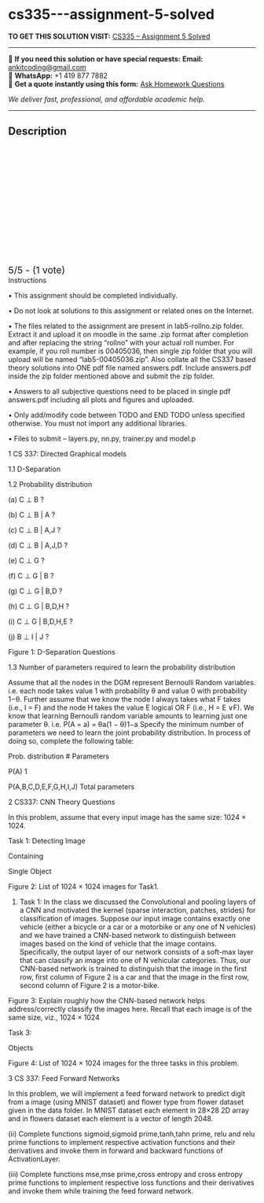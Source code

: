 # cs335---assignment-5-solved
**TO GET THIS SOLUTION VISIT:** [CS335 – Assignment 5 Solved](https://www.ankitcodinghub.com/product/cs335-assignment-5-solved/)


---

📩 **If you need this solution or have special requests:** **Email:** ankitcoding@gmail.com  
📱 **WhatsApp:** +1 419 877 7882  
📄 **Get a quote instantly using this form:** [Ask Homework Questions](https://www.ankitcodinghub.com/services/ask-homework-questions/)

*We deliver fast, professional, and affordable academic help.*

---

<h2>Description</h2>



<div class="kk-star-ratings kksr-auto kksr-align-center kksr-valign-top" data-payload="{&quot;align&quot;:&quot;center&quot;,&quot;id&quot;:&quot;111166&quot;,&quot;slug&quot;:&quot;default&quot;,&quot;valign&quot;:&quot;top&quot;,&quot;ignore&quot;:&quot;&quot;,&quot;reference&quot;:&quot;auto&quot;,&quot;class&quot;:&quot;&quot;,&quot;count&quot;:&quot;1&quot;,&quot;legendonly&quot;:&quot;&quot;,&quot;readonly&quot;:&quot;&quot;,&quot;score&quot;:&quot;5&quot;,&quot;starsonly&quot;:&quot;&quot;,&quot;best&quot;:&quot;5&quot;,&quot;gap&quot;:&quot;4&quot;,&quot;greet&quot;:&quot;Rate this product&quot;,&quot;legend&quot;:&quot;5\/5 - (1 vote)&quot;,&quot;size&quot;:&quot;24&quot;,&quot;title&quot;:&quot;CS335 - Assignment 5 Solved&quot;,&quot;width&quot;:&quot;138&quot;,&quot;_legend&quot;:&quot;{score}\/{best} - ({count} {votes})&quot;,&quot;font_factor&quot;:&quot;1.25&quot;}">

<div class="kksr-stars">

<div class="kksr-stars-inactive">
            <div class="kksr-star" data-star="1" style="padding-right: 4px">


<div class="kksr-icon" style="width: 24px; height: 24px;"></div>
        </div>
            <div class="kksr-star" data-star="2" style="padding-right: 4px">


<div class="kksr-icon" style="width: 24px; height: 24px;"></div>
        </div>
            <div class="kksr-star" data-star="3" style="padding-right: 4px">


<div class="kksr-icon" style="width: 24px; height: 24px;"></div>
        </div>
            <div class="kksr-star" data-star="4" style="padding-right: 4px">


<div class="kksr-icon" style="width: 24px; height: 24px;"></div>
        </div>
            <div class="kksr-star" data-star="5" style="padding-right: 4px">


<div class="kksr-icon" style="width: 24px; height: 24px;"></div>
        </div>
    </div>

<div class="kksr-stars-active" style="width: 138px;">
            <div class="kksr-star" style="padding-right: 4px">


<div class="kksr-icon" style="width: 24px; height: 24px;"></div>
        </div>
            <div class="kksr-star" style="padding-right: 4px">


<div class="kksr-icon" style="width: 24px; height: 24px;"></div>
        </div>
            <div class="kksr-star" style="padding-right: 4px">


<div class="kksr-icon" style="width: 24px; height: 24px;"></div>
        </div>
            <div class="kksr-star" style="padding-right: 4px">


<div class="kksr-icon" style="width: 24px; height: 24px;"></div>
        </div>
            <div class="kksr-star" style="padding-right: 4px">


<div class="kksr-icon" style="width: 24px; height: 24px;"></div>
        </div>
    </div>
</div>


<div class="kksr-legend" style="font-size: 19.2px;">
            5/5 - (1 vote)    </div>
    </div>
Instructions

• This assignment should be completed individually.

• Do not look at solutions to this assignment or related ones on the Internet.

• The files related to the assignment are present in lab5-rollno.zip folder. Extract it and upload it on moodle in the same .zip format after completion and after replacing the string “rollno” with your actual roll number. For example, if you roll number is 00405036, then single zip folder that you will upload will be named “lab5-00405036.zip”. Also collate all the CS337 based theory solutions into ONE pdf file named answers.pdf. Include answers.pdf inside the zip folder mentioned above and submit the zip folder.

• Answers to all subjective questions need to be placed in single pdf answers.pdf including all plots and figures and uploaded.

• Only add/modify code between TODO and END TODO unless specified otherwise. You must not import any additional libraries.

• Files to submit – layers.py, nn.py, trainer.py and model.p

1 CS 337: Directed Graphical models

1.1 D-Separation

1.2 Probability distribution

(a) C ⊥ B ?

(b) C ⊥ B | A ?

(c) C ⊥ B | A,J ?

(d) C ⊥ B | A,J,D ?

(e) C ⊥ G ?

(f) C ⊥ G | B ?

(g) C ⊥ G | B,D ?

(h) C ⊥ G | B,D,H ?

(i) C ⊥ G | B,D,H,E ?

(j) B ⊥ I | J ?

Figure 1: D-Separation Questions

1.3 Number of parameters required to learn the probability distribution

Assume that all the nodes in the DGM represent Bernoulli Random variables. i.e. each node takes value 1 with probability θ and value 0 with probability 1−θ. Further assume that we know the node I always takes what F takes (i.e., I = F) and the node H takes the value E logical OR F (i.e., H = E ∨F). We know that learning Bernoulli random variable amounts to learning just one parameter θ. i.e. P(A = a) = θa(1 − θ)1−a Specify the minimum number of parameters we need to learn the joint probability distribution. In process of doing so, complete the following table:

Prob. distribution # Parameters

P(A) 1

P(A,B,C,D,E,F,G,H,I,J) Total parameters

2 CS337: CNN Theory Questions

In this problem, assume that every input image has the same size: 1024 × 1024.

Task 1: Detecting Image

Containing

Single Object

Figure 2: List of 1024 × 1024 images for Task1.

1. Task 1: In the class we discussed the Convolutional and pooling layers of a CNN and motivated the kernel (sparse interaction, patches, strides) for classification of images. Suppose our input image contains exactly one vehicle (either a bicycle or a car or a motorbike or any one of N vehicles) and we have trained a CNN-based network to distinguish between images based on the kind of vehicle that the image contains. Specifically, the output layer of our network consists of a soft-max layer that can classify an image into one of N vehicular categories. Thus, our CNN-based network is trained to distinguish that the image in the first row, first column of Figure 2 is a car and that the image in the first row, second column of Figure 2 is a motor-bike.

Figure 3: Explain roughly how the CNN-based network helps address/correctly classify the images here. Recall that each image is of the same size, viz., 1024 × 1024

Task 3:

Objects

Figure 4: List of 1024 × 1024 images for the three tasks in this problem.

3 CS 337: Feed Forward Networks

In this problem, we will implement a feed forward network to predict digit from a image (using MNIST dataset) and flower type from flower dataset given in the data folder. In MNIST dataset each element in 28×28 2D array and in flowers dataset each element is a vector of length 2048.

(ii) Complete functions sigmoid,sigmoid prime,tanh,tahn prime, relu and relu prime functions to implement respective activation functions and their derivatives and invoke them in forward and backward functions of ActivationLayer.

(iii) Complete functions mse,mse prime,cross entropy and cross entropy prime functions to implement respective loss functions and their derivatives and invoke them while training the feed forward network.
